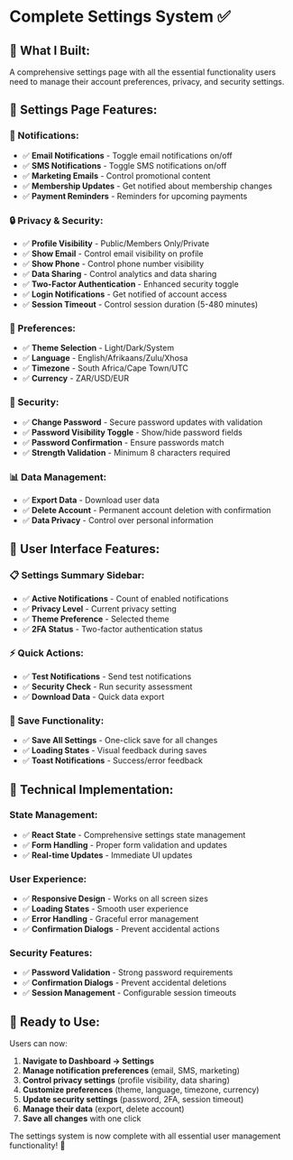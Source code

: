 # Complete Settings System ✅

## 🎯 **What I Built:**

A comprehensive settings page with all the essential functionality users need to manage their account preferences, privacy, and security settings.

## 📱 **Settings Page Features:**

### **🔔 Notifications:**
- ✅ **Email Notifications** - Toggle email notifications on/off
- ✅ **SMS Notifications** - Toggle SMS notifications on/off
- ✅ **Marketing Emails** - Control promotional content
- ✅ **Membership Updates** - Get notified about membership changes
- ✅ **Payment Reminders** - Reminders for upcoming payments

### **🔒 Privacy & Security:**
- ✅ **Profile Visibility** - Public/Members Only/Private
- ✅ **Show Email** - Control email visibility on profile
- ✅ **Show Phone** - Control phone number visibility
- ✅ **Data Sharing** - Control analytics and data sharing
- ✅ **Two-Factor Authentication** - Enhanced security toggle
- ✅ **Login Notifications** - Get notified of account access
- ✅ **Session Timeout** - Control session duration (5-480 minutes)

### **🎨 Preferences:**
- ✅ **Theme Selection** - Light/Dark/System
- ✅ **Language** - English/Afrikaans/Zulu/Xhosa
- ✅ **Timezone** - South Africa/Cape Town/UTC
- ✅ **Currency** - ZAR/USD/EUR

### **🔐 Security:**
- ✅ **Change Password** - Secure password updates with validation
- ✅ **Password Visibility Toggle** - Show/hide password fields
- ✅ **Password Confirmation** - Ensure passwords match
- ✅ **Strength Validation** - Minimum 8 characters required

### **📊 Data Management:**
- ✅ **Export Data** - Download user data
- ✅ **Delete Account** - Permanent account deletion with confirmation
- ✅ **Data Privacy** - Control over personal information

## 🎨 **User Interface Features:**

### **📋 Settings Summary Sidebar:**
- ✅ **Active Notifications** - Count of enabled notifications
- ✅ **Privacy Level** - Current privacy setting
- ✅ **Theme Preference** - Selected theme
- ✅ **2FA Status** - Two-factor authentication status

### **⚡ Quick Actions:**
- ✅ **Test Notifications** - Send test notifications
- ✅ **Security Check** - Run security assessment
- ✅ **Download Data** - Quick data export

### **💾 Save Functionality:**
- ✅ **Save All Settings** - One-click save for all changes
- ✅ **Loading States** - Visual feedback during saves
- ✅ **Toast Notifications** - Success/error feedback

## 🔧 **Technical Implementation:**

### **State Management:**
- ✅ **React State** - Comprehensive settings state management
- ✅ **Form Handling** - Proper form validation and updates
- ✅ **Real-time Updates** - Immediate UI updates

### **User Experience:**
- ✅ **Responsive Design** - Works on all screen sizes
- ✅ **Loading States** - Smooth user experience
- ✅ **Error Handling** - Graceful error management
- ✅ **Confirmation Dialogs** - Prevent accidental actions

### **Security Features:**
- ✅ **Password Validation** - Strong password requirements
- ✅ **Confirmation Dialogs** - Prevent accidental deletions
- ✅ **Session Management** - Configurable session timeouts

## 🚀 **Ready to Use:**

Users can now:
1. **Navigate to Dashboard → Settings**
2. **Manage notification preferences** (email, SMS, marketing)
3. **Control privacy settings** (profile visibility, data sharing)
4. **Customize preferences** (theme, language, timezone, currency)
5. **Update security settings** (password, 2FA, session timeout)
6. **Manage their data** (export, delete account)
7. **Save all changes** with one click

The settings system is now complete with all essential user management functionality! 🎉
